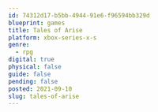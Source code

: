 ```yaml
---
id: 74312d17-b5bb-4944-91e6-f96594bb329d
blueprint: games
title: Tales of Arise
platform: xbox-series-x-s
genre:
  - rpg
digital: true
physical: false
guide: false
pending: false
posted: 2021-09-10
slug: tales-of-arise
---
```

